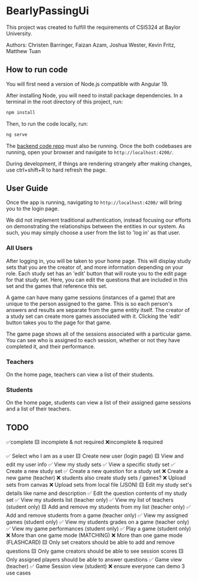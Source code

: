 # BearlyPassingUi
This project was created to fulfill the requirements of CSI5324 at Baylor University.

Authors: Christen Barringer, Faizan Azam, Joshua Wester, Kevin Fritz, Matthew Tuan

## How to run code

You will first need a version of Node.js compatible with Angular 19. 

After installing Node, you will need to install package dependencies. In a terminal in the root directory of this project, run: 

```bash
npm install
```

Then, to run the code locally, run:

```bash
ng serve
```

The [backend code repo](https://github.com/household-four/BearlyPassing) must also be running. Once the both codebases are running, 
open your browser and navigate to `http://localhost:4200/`. 

During development, if things are rendering strangely after making changes, use ctrl+shift+R to hard refresh the page.

## User Guide
Once the app is running, navigating to `http://localhost:4200/` will bring you to the login page. 

We did not implement traditional authentication, instead focusing our efforts on demonstrating the relationships 
between the entities in our system. As such, you may simply choose a user from the list to 'log in' as that user. 

### All Users

After logging in, you will be taken to your home page. This will display study sets that you are the creator of, and more information depending on your role. 
Each study set has an 'edit' button that will route you to the edit page for that study set. Here, you can edit the questions that are included in this set 
and the games that reference this set. 

A game can have many game sessions (instances of a game) that are unique to the person assigned to the game. This is so each person's answers and results are 
separate from the game entity itself. The creator of a study set can create more games associated with it. Clicking the 'edit' button takes you to the 
page for that game. 

The game page shows all of the sessions associated with a particular game. You can see who is assigned to each session, whether or not they have completed it,
and their performance. 

### Teachers

On the home page, teachers can view a list of their students.  

### Students

On the home page, students can view a list of their assigned game sessions and a list of their teachers. 

## TODO
✅complete 🟨 incomplete & not required ❌incomplete & required


✅ Select who I am as a user
🟨 Create new user (login page)
🟨 View and edit my user info
✅ View my study sets
✅ View a specific study set
✅ Create a new study set
✅ Create a new question for a study set
❌ Create a new game (teacher)
❌ students also create study sets / games?
❌ Upload sets from canvas
❌ Upload sets from local file (JSON)
🟨 Edit my study set's details like name and description
✅ Edit the question contents of my study set
✅ View my students list (teacher only)
✅ View my list of teachers (student only)
🟨 Add and remove my students from my list (teacher only) 
✅ Add and remove students from a game (teacher only)
✅ View my assigned games (student only)
✅ View my students grades on a game (teacher only) 
✅ View my game performances (student only)
✅ Play a game (student only)
❌ More than one game mode (MATCHING)
❌ More than one game mode (FLASHCARD)
🟨 Only set creators should be able to add and remove questions
🟨 Only game creators should be able to see session scores
🟨 Only assigned players should be able to answer questions
✅ Game view (teacher)
✅ Game Session view (student)
❌ ensure everyone can demo 3 use cases


